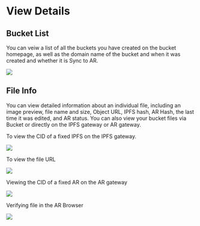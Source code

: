 # View Details

## Bucket List

You can veiw a list of all the buckets you have created on the bucket homepage, as well as the domain name of the bucket and when it was created and whether it is Sync to AR.

![](https://docs-images.4everland.store/Bucketlist.png)



## File Info

You can view detailed information about an individual file, including an image preview, file name and size, Object URL, IPFS hash, AR Hash, the last time it was edited, and AR status. You can also view your bucket files via Bucket or directly on the IPFS gateway or AR gateway.

To view the CID of a fixed IPFS on the IPFS gateway.

![](https://docs-images.4everland.store/CID.png)

To view the file URL

![](https://docs-images.4everland.store/URL.png)

Viewing the CID of a fixed AR on the AR gateway

![](https://docs-images.4everland.store/ARCID.png)

Verifying file in the AR Browser

![](https://docs-images.4everland.store/Verify.png)

